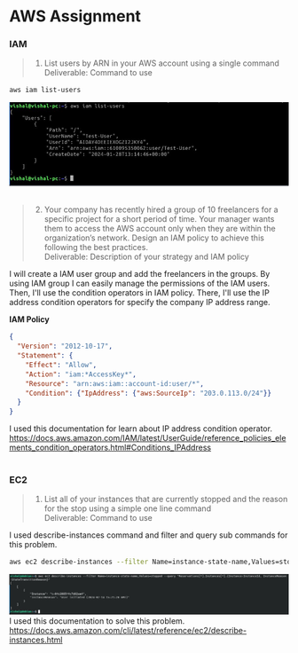 # AWS Assignment
### IAM
>1. List users by ARN in your AWS account using a single command <br>Deliverable: Command to use

```bash
aws iam list-users
```
![loading...](/AWS%20Assignment/Images/AWSAssignment1.jpg)
<br><br>
>2. Your company has recently hired a group of 10 freelancers for a specific project for a short period of time. Your manager wants them to access the AWS account only when they are within the organization’s network. Design an IAM policy to achieve this following the best practices.<br>Deliverable: Description of your strategy and IAM policy

I will create a IAM user group and add the freelancers in the groups. By using IAM group I can easily manage the permissions of the IAM users. Then, I'll use the condition operators in IAM policy. There, I'll use the IP address condition operators for specify the company IP address range.

**IAM Policy**
```json
{
  "Version": "2012-10-17",
  "Statement": {
    "Effect": "Allow",
    "Action": "iam:*AccessKey*",
    "Resource": "arn:aws:iam::account-id:user/*",
    "Condition": {"IpAddress": {"aws:SourceIp": "203.0.113.0/24"}}
  }
}
```
I used this documentation for learn about IP address condition operator. 
https://docs.aws.amazon.com/IAM/latest/UserGuide/reference_policies_elements_condition_operators.html#Conditions_IPAddress
<br><br>
### EC2
>1. List all of your  instances that are currently stopped and the reason for the stop using a simple one line command<br>
Deliverable: Command to use

I used describe-instances command and filter and query sub commands for this problem.

```bash
aws ec2 describe-instances --filter Name=instance-state-name,Values=stopped --query "Reservations[*].Instances[*].{Instance:InstanceId, InstanceReason:StateTransitionReason}"
```
![loading...](/AWS%20Assignment/Images/AWSassignment3.jpg)
I used this documentation to solve this problem. 
https://docs.aws.amazon.com/cli/latest/reference/ec2/describe-instances.html
